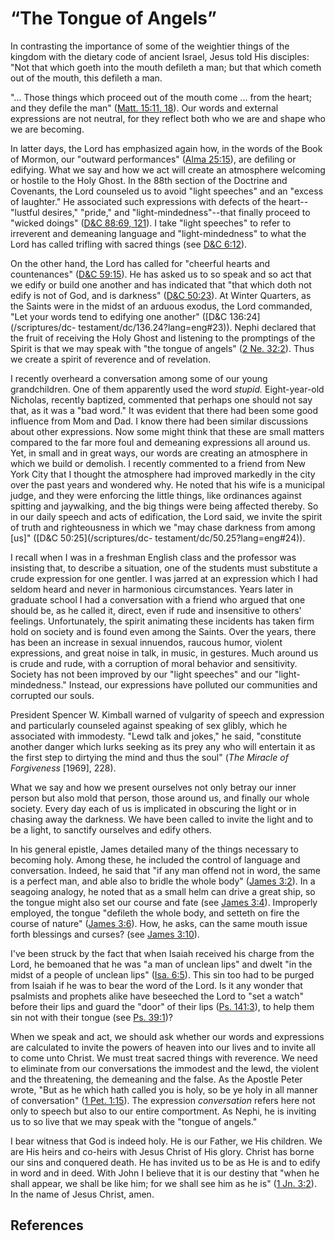 # “The Tongue of Angels”

In contrasting the importance of some of the weightier things of the kingdom
with the dietary code of ancient Israel, Jesus told His disciples: "Not that
which goeth into the mouth defileth a man; but that which cometh out of the
mouth, this defileth a man.

"... Those things which proceed out of the mouth come ... from the heart; and they
defile the man" ([Matt. 15:11, 18](/scriptures/nt/matt/15.11,18?lang=eng#10)).
Our words and external expressions are not neutral, for they reflect both who
we are and shape who we are becoming.

In latter days, the Lord has emphasized again how, in the words of the Book of
Mormon, our "outward performances" ([Alma
25:15](/scriptures/bofm/alma/25.15?lang=eng#14)), are defiling or edifying.
What we say and how we act will create an atmosphere welcoming or hostile to
the Holy Ghost. In the 88th section of the Doctrine and Covenants, the Lord
counseled us to avoid "light speeches" and an "excess of laughter." He
associated such expressions with defects of the heart--"lustful desires,"
"pride," and "light-mindedness"--that finally proceed to "wicked doings"
([D&amp;C 88:69, 121](/scriptures/dc-testament/dc/88.69,121?lang=eng#68)). I
take "light speeches" to refer to irreverent and demeaning language and
"light-mindedness" to what the Lord has called trifling with sacred things
(see [D&amp;C 6:12](/scriptures/dc-testament/dc/6.12?lang=eng#11)).

On the other hand, the Lord has called for "cheerful hearts and countenances"
([D&amp;C 59:15](/scriptures/dc-testament/dc/59.15?lang=eng#14)). He has asked
us to so speak and so act that we edify or build one another and has indicated
that "that which doth not edify is not of God, and is darkness" ([D&amp;C
50:23](/scriptures/dc-testament/dc/50.23?lang=eng#22)). At Winter Quarters, as
the Saints were in the midst of an arduous exodus, the Lord commanded, "Let
your words tend to edifying one another" ([D&amp;C 136:24](/scriptures/dc-
testament/dc/136.24?lang=eng#23)). Nephi declared that the fruit of receiving
the Holy Ghost and listening to the promptings of the Spirit is that we may
speak with "the tongue of angels" ([2 Ne.
32:2](/scriptures/bofm/2-ne/32.2?lang=eng#1)). Thus we create a spirit of
reverence and of revelation.

I recently overheard a conversation among some of our young grandchildren. One
of them apparently used the word _stupid._ Eight-year-old Nicholas, recently
baptized, commented that perhaps one should not say that, as it was a "bad
word." It was evident that there had been some good influence from Mom and
Dad. I know there had been similar discussions about other expressions. Now
some might think that these are small matters compared to the far more foul
and demeaning expressions all around us. Yet, in small and in great ways, our
words are creating an atmosphere in which we build or demolish. I recently
commented to a friend from New York City that I thought the atmosphere had
improved markedly in the city over the past years and wondered why. He noted
that his wife is a municipal judge, and they were enforcing the little things,
like ordinances against spitting and jaywalking, and the big things were being
affected thereby. So in our daily speech and acts of edification, the Lord
said, we invite the spirit of truth and righteousness in which we "may chase
darkness from among [us]" ([D&amp;C 50:25](/scriptures/dc-
testament/dc/50.25?lang=eng#24)).

I recall when I was in a freshman English class and the professor was
insisting that, to describe a situation, one of the students must substitute a
crude expression for one gentler. I was jarred at an expression which I had
seldom heard and never in harmonious circumstances. Years later in graduate
school I had a conversation with a friend who argued that one should be, as he
called it, direct, even if rude and insensitive to others' feelings.
Unfortunately, the spirit animating these incidents has taken firm hold on
society and is found even among the Saints. Over the years, there has been an
increase in sexual innuendos, raucous humor, violent expressions, and great
noise in talk, in music, in gestures. Much around us is crude and rude, with a
corruption of moral behavior and sensitivity. Society has not been improved by
our "light speeches" and our "light-mindedness." Instead, our expressions have
polluted our communities and corrupted our souls.

President Spencer W. Kimball warned of vulgarity of speech and expression and
particularly counseled against speaking of sex glibly, which he associated
with immodesty. "Lewd talk and jokes," he said, "constitute another danger
which lurks seeking as its prey any who will entertain it as the first step to
dirtying the mind and thus the soul" (_The Miracle of Forgiveness_ [1969],
228).

What we say and how we present ourselves not only betray our inner person but
also mold that person, those around us, and finally our whole society. Every
day each of us is implicated in obscuring the light or in chasing away the
darkness. We have been called to invite the light and to be a light, to
sanctify ourselves and edify others.

In his general epistle, James detailed many of the things necessary to
becoming holy. Among these, he included the control of language and
conversation. Indeed, he said that "if any man offend not in word, the same is
a perfect man, and able also to bridle the whole body" ([James
3:2](/scriptures/nt/james/3.2?lang=eng#1)). In a seagoing analogy, he noted
that as a small helm can drive a great ship, so the tongue might also set our
course and fate (see [James 3:4](/scriptures/nt/james/3.4?lang=eng#3)).
Improperly employed, the tongue "defileth the whole body, and setteth on fire
the course of nature" ([James 3:6](/scriptures/nt/james/3.6?lang=eng#5)). How,
he asks, can the same mouth issue forth blessings and curses? (see [James
3:10](/scriptures/nt/james/3.10?lang=eng#9)).

I've been struck by the fact that when Isaiah received his charge from the
Lord, he bemoaned that he was "a man of unclean lips" and dwelt "in the midst
of a people of unclean lips" ([Isa. 6:5](/scriptures/ot/isa/6.5?lang=eng#4)).
This sin too had to be purged from Isaiah if he was to bear the word of the
Lord. Is it any wonder that psalmists and prophets alike have beseeched the
Lord to "set a watch" before their lips and guard the "door" of their lips
([Ps. 141:3](/scriptures/ot/ps/141.3?lang=eng#2)), to help them sin not with
their tongue (see [Ps. 39:1](/scriptures/ot/ps/39.1?lang=eng#0))?

When we speak and act, we should ask whether our words and expressions are
calculated to invite the powers of heaven into our lives and to invite all to
come unto Christ. We must treat sacred things with reverence. We need to
eliminate from our conversations the immodest and the lewd, the violent and
the threatening, the demeaning and the false. As the Apostle Peter wrote, "But
as he which hath called you is holy, so be ye holy in all manner of
conversation" ([1 Pet. 1:15](/scriptures/nt/1-pet/1.15?lang=eng#14)). The
expression _conversation_ refers here not only to speech but also to our
entire comportment. As Nephi, he is inviting us to so live that we may speak
with the "tongue of angels."

I bear witness that God is indeed holy. He is our Father, we His children. We
are His heirs and co-heirs with Jesus Christ of His glory. Christ has borne
our sins and conquered death. He has invited us to be as He is and to edify in
word and in deed. With John I believe that it is our destiny that "when he
shall appear, we shall be like him; for we shall see him as he is" ([1 Jn.
3:2](/scriptures/nt/1-jn/3.2?lang=eng#1)). In the name of Jesus Christ, amen.

## References

